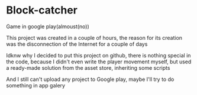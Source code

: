 # Block-catcher
Game in google play(almoust(no))


This project was created in a couple of hours, 
the reason for its creation was the disconnection of the Internet for a couple of days

Idknw why I decided to put this project on github, there is nothing 
special in the code, because I didn't even write the player movement myself, 
but used a ready-made solution from the asset store, inheriting some scripts

And I still can't upload any project to Google play, 
maybe I'll try to do something in app galery
